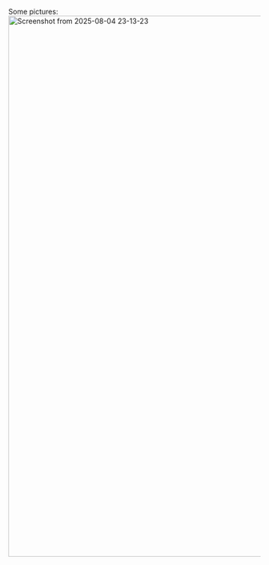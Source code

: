 Some pictures:
<img width="1920" height="1080" alt="Screenshot from 2025-08-04 23-13-23" src="https://github.com/user-attachments/assets/75d044b6-2a6e-410e-97c7-a89bb90b732e" />
